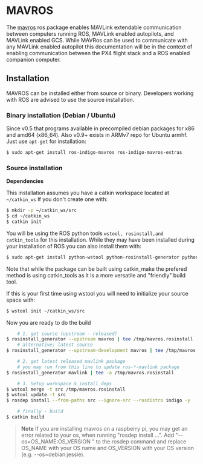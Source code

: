
# MAVROS

The [mavros](http://wiki.ros.org/mavros#mavros.2BAC8-Plugins.sys_status) ros package enables MAVLink extendable communication between computers running ROS, MAVLink enabled autopilots, and MAVLink enabled GCS.  While MAVRos can be used to communicate with any MAVLink enabled autopilot this documentation will be in the context of enabling communication between the PX4 flight stack and a ROS enabled companion computer.

## Installation

MAVROS can be installed either from source or binary. Developers working with ROS are advised to use the source installation.

### Binary installation (Debian / Ubuntu)

Since v0.5 that programs available in precompiled debian packages for x86 and amd64 (x86\_64).
Also v0.9+ exists in ARMv7 repo for Ubuntu armhf.
Just use `apt-get` for installation:
```sh
$ sudo apt-get install ros-indigo-mavros ros-indigo-mavros-extras
```

### Source installation
**Dependencies**

This installation assumes you have a catkin workspace located at `~/catkin_ws` If you don't create one with: 
```sh
$ mkdir -p ~/catkin_ws/src
$ cd ~/catkin_ws
$ catkin init
```

You will be using the ROS python tools `wstool, rosinstall,and catkin_tools` for this installation. While they may have been installed during your installation of ROS you can also install them with:
```sh
$ sudo apt-get install python-wstool python-rosinstall-generator python-catkin-tools
```

Note that while the package can be built using catkin_make the prefered method is using catkin_tools as it is a more versatile and "friendly" build tool.

If this is your first time using wstool you will need to initialize your source space with:
```sh
$ wstool init ~/catkin_ws/src
```

Now you are ready to do the build
```sh
    # 1. get source (upstream - released)
$ rosinstall_generator --upstream mavros | tee /tmp/mavros.rosinstall
    # alternative: latest source
$ rosinstall_generator --upstream-development mavros | tee /tmp/mavros.rosinstall

    # 2. get latest released mavlink package
    # you may run from this line to update ros-*-mavlink package
$ rosinstall_generator mavlink | tee -a /tmp/mavros.rosinstall

    # 3. Setup workspace & install deps
$ wstool merge -t src /tmp/mavros.rosinstall
$ wstool update -t src
$ rosdep install --from-paths src --ignore-src --rosdistro indigo -y

    # finally - build
$ catkin build
```

> **Note** If you are installing mavros on a raspberry pi, you may get an error related to your os, when running "rosdep install ...". Add "--os=OS_NAME:OS_VERSION " to the rosdep command and replace OS_NAME with your OS name and OS_VERSION with your OS version (e.g. --os=debian:jessie).
